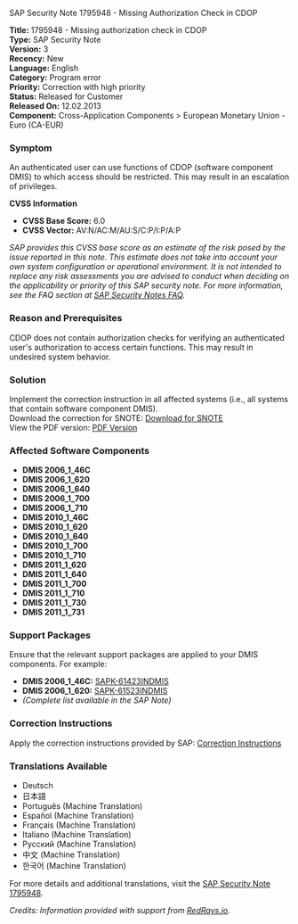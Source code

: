 SAP Security Note 1795948 - Missing Authorization Check in CDOP

**Title:** 1795948 - Missing authorization check in CDOP  
**Type:** SAP Security Note  
**Version:** 3  
**Recency:** New  
**Language:** English  
**Category:** Program error  
**Priority:** Correction with high priority  
**Status:** Released for Customer  
**Released On:** 12.02.2013  
**Component:** Cross-Application Components > European Monetary Union - Euro (CA-EUR)

### **Symptom**
An authenticated user can use functions of CDOP (software component DMIS) to which access should be restricted. This may result in an escalation of privileges.

**CVSS Information**  
- **CVSS Base Score:** 6.0  
- **CVSS Vector:** AV:N/AC:M/AU:S/C:P/I:P/A:P

*SAP provides this CVSS base score as an estimate of the risk posed by the issue reported in this note. This estimate does not take into account your own system configuration or operational environment. It is not intended to replace any risk assessments you are advised to conduct when deciding on the applicability or priority of this SAP security note. For more information, see the FAQ section at [SAP Security Notes FAQ](https://service.sap.com/securitynotes/).*

### **Reason and Prerequisites**
CDOP does not contain authorization checks for verifying an authenticated user's authorization to access certain functions. This may result in undesired system behavior.

### **Solution**
Implement the correction instruction in all affected systems (i.e., all systems that contain software component DMIS).  
Download the correction for SNOTE: [Download for SNOTE](https://notesdownloads.sap.com/note/0040000010610892017)  
View the PDF version: [PDF Version](https://userapps.support.sap.com/sap/support/sfm/notes/print/0001795948?language=en-US&token=D216AE6B77D9189E5227592734655F16)

### **Affected Software Components**
- **DMIS 2006_1_46C**
- **DMIS 2006_1_620**
- **DMIS 2006_1_640**
- **DMIS 2006_1_700**
- **DMIS 2006_1_710**
- **DMIS 2010_1_46C**
- **DMIS 2010_1_620**
- **DMIS 2010_1_640**
- **DMIS 2010_1_700**
- **DMIS 2010_1_710**
- **DMIS 2011_1_620**
- **DMIS 2011_1_640**
- **DMIS 2011_1_700**
- **DMIS 2011_1_710**
- **DMIS 2011_1_730**
- **DMIS 2011_1_731**

### **Support Packages**
Ensure that the relevant support packages are applied to your DMIS components. For example:
- **DMIS 2006_1_46C:** [SAPK-61423INDMIS](https://me.sap.com/supportpackage/SAPK-61423INDMIS)
- **DMIS 2006_1_620:** [SAPK-61523INDMIS](https://me.sap.com/supportpackage/SAPK-61523INDMIS)
- *(Complete list available in the SAP Note)*

### **Correction Instructions**
Apply the correction instructions provided by SAP: [Correction Instructions](https://me.sap.com/corrins/0001795948/1365)

### **Translations Available**
- Deutsch
- 日本語
- Português (Machine Translation)
- Español (Machine Translation)
- Français (Machine Translation)
- Italiano (Machine Translation)
- Русский (Machine Translation)
- 中文 (Machine Translation)
- 한국어 (Machine Translation)

For more details and additional translations, visit the [SAP Security Note 1795948](https://me.sap.com/notes/0001795948).

*Credits: Information provided with support from [RedRays.io](https://redrays.io).*